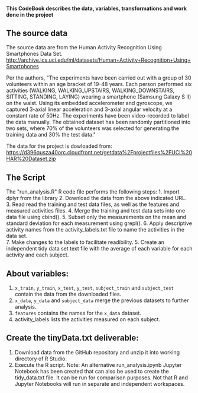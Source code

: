 #### This CodeBook describes the data, variables, transformations and work done in the project

## The source data
The source data are from the Human Activity Recognition Using Smartphones Data Set. 
http://archive.ics.uci.edu/ml/datasets/Human+Activity+Recognition+Using+Smartphones

Per the authors, "The experiments have been carried out with a group of 30 volunteers within an age bracket of 19-48 years. Each person performed six activities (WALKING, WALKING_UPSTAIRS, WALKING_DOWNSTAIRS, SITTING, STANDING, LAYING) wearing a smartphone (Samsung Galaxy S II) on the waist. Using its embedded accelerometer and gyroscope, we captured 3-axial linear acceleration and 3-axial angular velocity at a constant rate of 50Hz. The experiments have been video-recorded to label the data manually. The obtained dataset has been randomly partitioned into two sets, where 70% of the volunteers was selected for generating the training data and 30% the test data."

The data for the project is dowloaded from: https://d396qusza40orc.cloudfront.net/getdata%2Fprojectfiles%2FUCI%20HAR%20Dataset.zip 

## The Script
The "run_analysis.R" R code file performs the following steps:
    1. Import dplyr from the library
    2. Download the data from the above indicated URL.   
    3. Read read the training and test data files, as well as the features and measured activities files.
    4. Merge the training and test data sets into one data file using cbind(). 
    5. Subset only the measurements on the mean and standard deviation for each measurement using grepl().
    6. Apply descriptive activity names from the activity_labels.txt file to name the activities in the data set.   
    7. Make changes to the labels to facilitate readibility. 
    5. Create an independent tidy data set text file with the average of each variable for each activity and each subject.

## About variables:   
1. `x_train`, `y_train`, `x_test`, `y_test`, `subject_train` and `subject_test` contain the data from the downloaded files.
2. `x_data`, `y_data` and `subject_data` merge the previous datasets to further analysis.
3. `features` contains the names for the `x_data` dataset.
4. activity_labels lists the activities measured on each subject.

## Create the tinyData.txt deliverable:
1. Download data from the GitHub repository and unzip it into working directory of R Studio.
2. Execute the R script.
Note: An alternative run_analysis.ipynb Jupyter Notebook has been created that can also be used to create the tidy_data.txt file. It can be run for comparison purposes. Not that R and Jupyter Notebooks will run in separate and independent workspaces.

